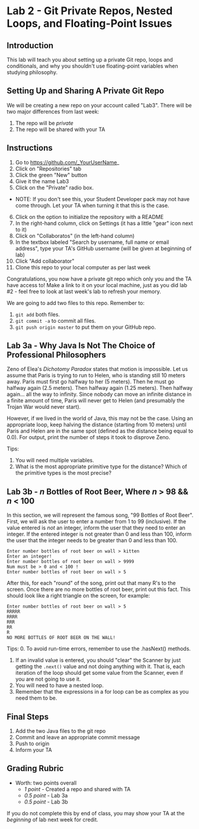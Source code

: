 # Lab 2 - Git Private Repos, Nested Loops, and Floating-Point Issues

## Introduction

This lab will teach you about setting up a private Git repo, loops and conditionals, and why you shouldn't use floating-point variables when studying philosophy.

## Setting Up and Sharing A Private Git Repo

We will be creating a new repo on your account called "Lab3". There will be two major differences from last week:

1. The repo will be _private_
2. The repo will be shared with your TA

## Instructions

1. Go to https://github.com/_YourUserName_
2. Click on "Repositories" tab
3. Click the green "New" button
4. Give it the name Lab3
5. Click on the "Private" radio box.
  * NOTE: If you don't see this, your Student Developer pack may not have come through.  Let your TA when turning it that this is the case.
6. Click on the option to initialize the repository with a README
7. In the right-hand column, click on Settings (it has a little "gear" icon next to it)
8. Click on "Collaboratos" (in the left-hand column)
9. In the textbox labeled "Search by username, full name or email address", type your TA's GitHub username (will be given at beginning of lab)
9. Click "Add collaborator"
8. Clone this repo to your local computer as per last week

Congratulations, you now have a private git repo which only you and the TA have access to!  Make a link to it on your local machine, just as you did lab #2 - feel free to look at last week's lab to refresh your memory.

We are going to add two files to this repo.  Remember to:

1. `git add` both files.
2. `git commit -a` to commit all files.
3. `git push origin master` to put them on your GitHub repo.

## Lab 3a - Why Java Is Not The Choice of Professional Philosophers

Zeno of Elea's _Dichotomy Paradox_ states that motion is impossible.  Let us assume that Paris is trying to run to Helen, who is standing still 10 meters away.  Paris must first go halfway to her (5 meters).  Then he must go halfway again (2.5 meters).  Then halfway again (1.25 meters).  Then halfway again... all the way to infinity.  Since nobody can move an infinite distance in a finite amount of time, Paris will never get to Helen (and presumably the Trojan War would never start).

However, if we lived in the world of Java, this may not be the case.  Using an appropriate loop, keep halving the distance (starting from 10 meters) until Paris and Helen are in the same spot (defined as the distance being equal to 0.0).  For output, print the number of steps it took to disprove Zeno.

Tips:
1. You will need multiple variables.
2. What is the most appropriate primitive type for the distance?  Which of the primitive types is the most precise?

## Lab 3b - _n_ Bottles of Root Beer, Where _n_ > 98 && _n_ < 100

In this section, we will represent the famous song, "99 Bottles of Root Beer".  First, we will ask the user to enter a number from 1 to 99 (inclusive).  If the value entered is _not_ an integer, inform the user that they need to enter an integer.  If the entered integer is not greater than 0 and less than 100, inform the user that the integer needs to be greater than 0 and less than 100.

```
Enter number bottles of root beer on wall > kitten
Enter an integer!
Enter number bottles of root beer on wall > 9999
Num must be > 0 and < 100 !
Enter number bottles of root beer on wall > 5
```

After this, for each "round" of the song, print out that many R's to the screen.  Once there are no more bottles of root beer, print out this fact.  This should look like a right triangle on the screen, for example:

```
Enter number bottles of root beer on wall > 5
RRRRR
RRRR
RRR
RR
R
NO MORE BOTTLES OF ROOT BEER ON THE WALL!
```

Tips:
0. To avoid run-time errors, remember to use the .hasNext() methods.
1. If an invalid value is entered, you should "clear" the Scanner by just getting the `.next()` value and not doing anything with it.  That is, each iteration of the loop should get some value from the Scanner, even if you are not going to use it.
2. You will need to have a nested loop.
3. Remember that the expressions in a for loop can be as complex as you need them to be.

## Final Steps

1. Add the two Java files to the git repo
2. Commit and leave an appropriate commit message
4. Push to origin
5. Inform your TA

## Grading Rubric
* Worth: two points overall
  * _1 point_ - Created a repo and shared with TA
  * _0.5 point_ - Lab 3a
  * _0.5 point_ - Lab 3b

If you do not complete this by end of class, you may show your TA at the _beginning_ of lab next week for credit.